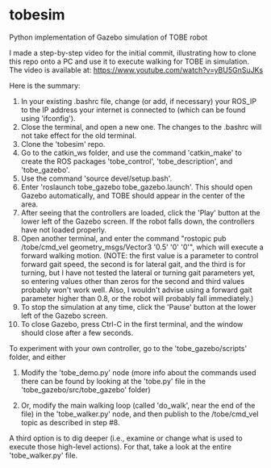 # tobesim
Python implementation of Gazebo simulation of TOBE robot

I made a step-by-step video for the initial commit, illustrating how to clone this repo onto a PC and use it to execute walking for TOBE in simulation. 
The video is available at: https://www.youtube.com/watch?v=yBU5GnSuJKs

Here is the summary:

1.  In your existing .bashrc file, change (or add, if necessary) your ROS_IP to the IP address your internet is connected to (which can be found using 'ifconfig').
2.  Close the terminal, and open a new one. The changes to the .bashrc will not take effect for the old terminal.
3.  Clone the 'tobesim' repo.
4.  Go to the catkin_ws folder, and use the command 'catkin_make' to create the ROS packages 'tobe_control', 'tobe_description', and 'tobe_gazebo'.
5.  Use the command 'source devel/setup.bash'.
6.  Enter 'roslaunch tobe_gazebo tobe_gazebo.launch'. This should open Gazebo automatically, and TOBE should appear in the center of the area.
7.  After seeing that the controllers are loaded, click the 'Play' button at the lower left of the Gazebo screen. If the robot falls down, the controllers have not loaded properly.
8.  Open another terminal, and enter the command "rostopic pub /tobe/cmd_vel geometry_msgs/Vector3 '0.5' '0' '0'", which will execute a forward walking motion. 
(NOTE: the first value is a parameter to control forward gait speed, the second is for lateral gait, and the third is for turning, but I have not tested the lateral or turning gait
parameters yet, so entering values other than zeros for the second and third values probably won't work well. Also, I wouldn't advise using a forward gait parameter higher than 0.8, 
or the robot will probably fall immediately.)
9.  To stop the simulation at any time, click the 'Pause' button at the lower left of the Gazebo screen.
10. To close Gazebo, press Ctrl-C in the first terminal, and the window should close after a few seconds.

To experiment with your own controller, go to the 'tobe_gazebo/scripts' folder, and either

1.  Modify the 'tobe_demo.py' node (more info about the commands used there can be found by looking at the 'tobe.py' file in the 'tobe_gazebo/src/tobe_gazebo' folder)

2.  Or, modify the main walking loop (called 'do_walk', near the end of the file) in the 'tobe_walker.py' node, and then publish to the /tobe/cmd_vel topic as described in step #8.

A third option is to dig deeper (i.e., examine or change what is used to execute those high-level actions). For that, take a look at the entire 'tobe_walker.py' file.
